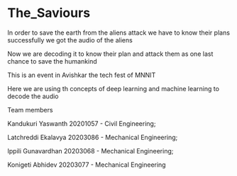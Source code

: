 # The_Saviours
In order to save the earth from the aliens attack we have to know their plans successfully we got the audio of the aliens 

Now we are decoding it to know their plan and attack them as one last chance to save the humankind

This is an event in Avishkar the tech fest of MNNIT 

Here we are using th concepts of deep learning and machine learning to decode the audio

Team members

Kandukuri Yaswanth 20201057 - Civil Engineering;

Latchreddi Ekalavya 20203086 - Mechanical Engineering;

Ippili Gunavardhan 20203068 - Mechanical Engineering;

Konigeti Abhidev 20203077 - Mechanical Engineering
